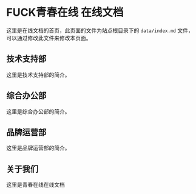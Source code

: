 # FUCK青春在线 在线文档
这里是在线文档的首页，此页面的文件为站点根目录下的 `data/index.md` 文件，可以通过修改此文件来修改本页面。

## 技术支持部
这里是技术支持部的简介。

## 综合办公部
这里是综合办公部的简介。

## 品牌运营部
这里是品牌运营部的简介。

## 关于我们
这里是青春在线在线文档
